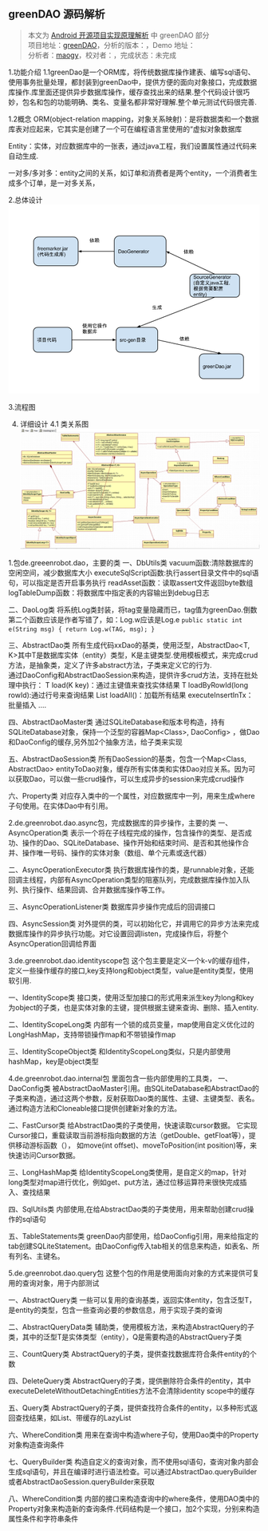 greenDAO 源码解析
----------------
> 本文为 [Android 开源项目实现原理解析](https://github.com/android-cn/android-open-project-analysis) 中 greenDAO 部分  
> 项目地址：[greenDAO](https://github.com/greenrobot/greenDAO)，分析的版本：，Demo 地址：    
> 分析者：[maogy](https://github.com/maogy)，校对者：，完成状态：未完成   

1.功能介绍
1.1greenDao是一个ORM库，将传统数据库操作建表、编写sql语句、使用事务批量处理，都封装到greenDao中，提供方便的面向对象接口，完成数据库操作.库里面还提供异步数据库操作，缓存查找出来的结果.整个代码设计很巧妙，包名和包的功能明确、类名、变量名都非常好理解.整个单元测试代码很完善.

1.2概念
ORM(object-relation mapping，对象关系映射)：是将数据类和一个数据库表对应起来，它其实是创建了一个可在编程语言里使用的“虚拟对象数据库

Entity：实体，对应数据库中的一张表，通过java工程，我们设置属性通过代码来自动生成.

一对多/多对多：entity之间的关系，如订单和消费者是两个entity，一个消费者生成多个订单，是一对多关系，

2.总体设计
![project design](image/project-design.png)

3.流程图

4. 详细设计
4.1 类关系图
![project design](image/class-relation.png)


1.包de.greeenrobot.dao，主要的类
一、DbUtils类
vacuum函数:清除数据库的空闲空间，减少数据库大小
executeSqlScript函数:执行assert目录文件中的sql语句，可以指定是否开启事务执行
readAsset函数：读取assert文件返回byte数组
logTableDump函数：将数据库中指定表的内容输出到debug日志

二、DaoLog类
将系统Log类封装，将tag变量隐藏而已，tag值为greenDao.倒数第二个函数应该是作者写错了，如：Log.w应该是Log.e
``
    public static int e(String msg) {
        return Log.w(TAG, msg);
    }
``

三、AbstractDao类
所有生成代码xxDao的基类，使用泛型，AbstractDao<T, K>其中T是数据库实体（entity）类型，K是主键类型.使用模板模式，来完成crud方法，是抽象类，定义了许多abstract方法，子类来定义它的行为.  
通过DaoConfig和AbstractDaoSession来构造，提供许多crud方法，支持在批处理中执行：
T load(K key)：通过主键值来查找实体结果
T loadByRowId(long rowId):通过行号来查询结果
List<T> loadAll()：加载所有结果
executeInsertInTx：批量插入
....

四、AbstractDaoMaster类
通过SQLiteDatabase和版本号构造，持有SQLiteDatabase对象，保持一个泛型的容器Map<Class<? extends AbstractDao<?, ?>>, DaoConfig> ，做Dao和DaoConfig的缓存,另外加2个抽象方法，给子类来实现

五、AbstractDaoSession类
所有DaoSession的基类，包含一个Map<Class<?>, AbstractDao<?, ?>> entityToDao对象，缓存所有实体类和实体Dao对应关系。因为可以获取Dao，可以做一些crud操作，可以生成异步的session来完成crud操作

六、Property类
对应存入类中的一个属性，对应数据库中一列，用来生成where子句使用。在实体Dao中有引用。

2.de.greenrobot.dao.async包，完成数据库的异步操作，主要的类
一、AsyncOperation类
表示一个将在子线程完成的操作，包含操作的类型、是否成功、操作的Dao、SQLiteDatabase、操作开始和结束时间、是否和其他操作合并、操作唯一号码、操作的实体对象（数组、单个元素或迭代器）

二、AsyncOperationExecutor类
执行数据库操作的类，是runnable对象，还能回调主线程，内部有AsyncOperation类型的阻塞队列，完成数据库操作加入队列、执行操作、结果回调、合并数据库操作等工作。

三、AsyncOperationListener类
数据库异步操作完成后的回调接口

四、AsyncSession类
对外提供的类，可以初始化它，并调用它的异步方法来完成数据库操作的异步执行功能。对它设置回调listen，完成操作后，将整个AsyncOperation回调给界面


3.de.greenrobot.dao.identityscope包
这个包主要是定义一个k-v的缓存组件，定义一些操作缓存的接口,key支持long和object类型，value是entity类型，使用软引用.

一、IdentityScope类
接口类，使用泛型加接口的形式用来派生key为long和key为object的子类，也是实体对象的主键，提供根据主键来查询、删除、插入entity.

二、IdentityScopeLong类
内部有一个锁的成员变量，map使用自定义优化过的LongHashMap，支持带锁操作map和不带锁操作map

三、IdentityScopeObject类
和IdentityScopeLong类似，只是内部使用hashMap，key是object类型

4.de.greenrobot.dao.internal包
里面包含一些内部使用的工具类，
一、DaoConfig类
被AbstractDaoMaster引用。由SQLiteDatabase和AbstractDao的子类来构造，通过这两个参数，反射获取Dao类的属性、主键、主键类型、表名。通过构造方法和Cloneable接口提供创建新对象的方法。

二、FastCursor类
给AbstractDao类的子类使用，快速读取cursor数据。
它实现Cursor接口，重载读取当前游标指向数据的方法（getDouble、getFloat等），提供移动游标函数（），
如move(int offset)、moveToPosition(int position)等，来快速访问Cursor数据。

三、LongHashMap类
给IdentityScopeLong类使用，是自定义的map，针对long类型对map进行优化，例如get、put方法，通过位移运算符来很快完成插入、查找结果

四、SqlUtils类
内部使用,在给AbstractDao类的子类使用，用来帮助创建crud操作的sql语句

五、TableStatements类
greenDao内部使用，给DaoConfig引用，用来给指定的tab创建SQLiteStatement。由DaoConfig传入tab相关的信息来构造，如表名、所有列名、主键名。

5.de.greenrobot.dao.query包
这整个包的作用是使用面向对象的方式来提供可复用的查询对象，用于内部测试

一、AbstractQuery类
一些可以复用的查询基类，返回实体entity，包含泛型T，是entity的类型，包含一些查询必要的参数信息，用于实现子类的查询

二、AbstractQueryData类
辅助类，使用模板方法，来构造AbstractQuery的子类，其中的泛型T是实体类型（entity），Q是需要构造的AbstractQuery子类

三、CountQuery类
AbstractQuery的子类，提供查找数据库符合条件entity的个数

四、DeleteQuery类
AbstractQuery的子类，提供删除符合条件的entity，其中executeDeleteWithoutDetachingEntities方法不会清除identity scope中的缓存

五、Query类
AbstractQuery的子类，提供查找符合条件的entity，以多种形式返回查找结果，如List<entity>、带缓存的LazyList<T>

六、WhereCondition类
用来在查询中构造where子句，使用Dao类中的Property对象构造查询条件

七、QueryBuilder类
构造自定义的查询对象，而不使用sql语句，查询对象内部会生成sql语句，并且在编译时进行语法检查。可以通过AbstractDao.queryBuilder或者AbstractDaoSession.queryBuilder来获取

八、WhereCondition类
内部的接口来构造查询中的where条件，使用DAO类中的Property对象来构造新的查询条件.代码结构是一个接口，加2个实现，分别来构造属性条件和字符串条件
